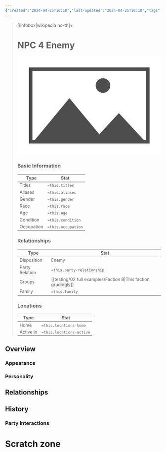 ```yaml
---
{"created":"2024-04-25T16:10","last-updated":"2024-04-25T16:10","tags":["People/NPC"],"titles":null,"aliases":null,"gender":null,"race":null,"age":null,"condition":null,"occupation":null,"party-relationship":null,"party-disposition":"Enemy","associated-groups":["[[Faction B|This faction, grudingly]]"],"family":null,"locations-home":null,"locations-active":null,"publish":true,"note-icon":"npc","templater":["[[template - npc]]"],"path":"testing/02 full examples/NPC 4 Enemy.md","permalink":"/testing/02-full-examples/npc-4-enemy/","PassFrontmatter":true}
---
```



> [!infobox|wikipedia no-th]+
> # NPC 4 Enemy
> ![placeholder.bmp](../../A%20Assets/placeholder.bmp)
> ### Basic Information
> | Type |  Stat |
> | --- | --- |
> | Titles | `=this.titles` |
> | Aliases | `=this.aliases` |
> | Gender | `=this.gender` |
> | Race | `=this.race` |
> | Age | `=this.age` |
> | Condition | `=this.condition` |
> | Occupation | `=this.occupation` |
> ### Relationships
> | Type |  Stat |
> | --- | --- |
> | Disposition | Enemy |
> | Party Relation | `=this.party-relationship` |
> | Groups | [[testing/02 full examples/Faction B\|This faction, grudingly]] |
> | Family | `=this.family`  |
> ### Locations
> | Type |  Stat |
> | --- | --- |
> | Home | `=this.locations-home` |
> | Active in | `=this.locations-active` |


## Overview


### Appearance


### Personality



## Relationships



## History


### Party Interactions



# Scratch zone





